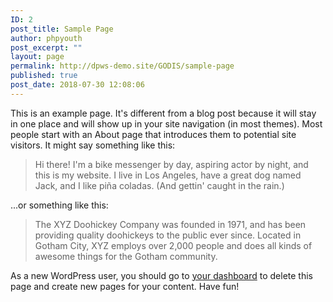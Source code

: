 ```yaml
---
ID: 2
post_title: Sample Page
author: phpyouth
post_excerpt: ""
layout: page
permalink: http://dpws-demo.site/GODIS/sample-page
published: true
post_date: 2018-07-30 12:08:06
---
```

This is an example page. It's different from a blog post because it will stay in one place and will show up in your site navigation (in most themes). Most people start with an About page that introduces them to potential site visitors. It might say something like this:

<blockquote>Hi there! I'm a bike messenger by day, aspiring actor by night, and this is my website. I live in Los Angeles, have a great dog named Jack, and I like pi&#241;a coladas. (And gettin' caught in the rain.)</blockquote>

...or something like this:

<blockquote>The XYZ Doohickey Company was founded in 1971, and has been providing quality doohickeys to the public ever since. Located in Gotham City, XYZ employs over 2,000 people and does all kinds of awesome things for the Gotham community.</blockquote>

As a new WordPress user, you should go to <a href="http://dpws-demo.site/GODIS/wp-admin/">your dashboard</a> to delete this page and create new pages for your content. Have fun!
